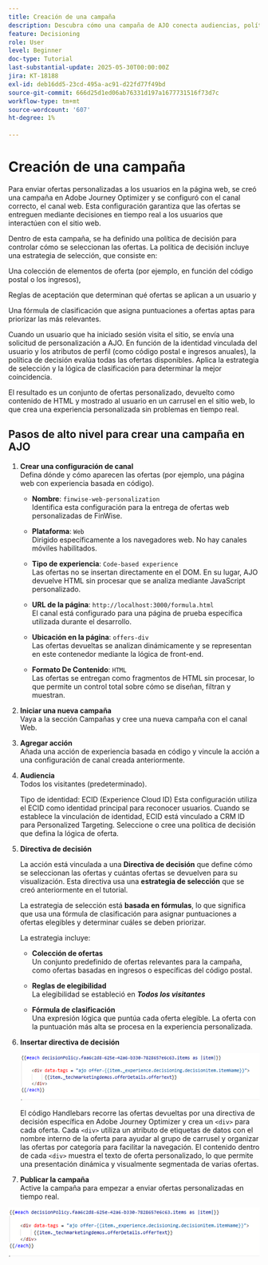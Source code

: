 ```yaml
---
title: Creación de una campaña
description: Descubra cómo una campaña de AJO conecta audiencias, políticas de decisión y canales para ofrecer ofertas personalizadas en el momento adecuado en todos los puntos de contacto de los clientes.
feature: Decisioning
role: User
level: Beginner
doc-type: Tutorial
last-substantial-update: 2025-05-30T00:00:00Z
jira: KT-18188
exl-id: deb16dd5-23cd-495a-ac91-d22fd77f49bd
source-git-commit: 666d25d1ed06ab76331d197a1677731516f73d7c
workflow-type: tm+mt
source-wordcount: '607'
ht-degree: 1%

---
```


# Creación de una campaña

Para enviar ofertas personalizadas a los usuarios en la página web, se creó una campaña en Adobe Journey Optimizer y se configuró con el canal correcto, el canal web. Esta configuración garantiza que las ofertas se entreguen mediante decisiones en tiempo real a los usuarios que interactúen con el sitio web.

Dentro de esta campaña, se ha definido una política de decisión para controlar cómo se seleccionan las ofertas. La política de decisión incluye una estrategia de selección, que consiste en:

Una colección de elementos de oferta (por ejemplo, en función del código postal o los ingresos),

Reglas de aceptación que determinan qué ofertas se aplican a un usuario y

Una fórmula de clasificación que asigna puntuaciones a ofertas aptas para priorizar las más relevantes.

Cuando un usuario que ha iniciado sesión visita el sitio, se envía una solicitud de personalización a AJO. En función de la identidad vinculada del usuario y los atributos de perfil (como código postal e ingresos anuales), la política de decisión evalúa todas las ofertas disponibles. Aplica la estrategia de selección y la lógica de clasificación para determinar la mejor coincidencia.

El resultado es un conjunto de ofertas personalizado, devuelto como contenido de HTML y mostrado al usuario en un carrusel en el sitio web, lo que crea una experiencia personalizada sin problemas en tiempo real.


## Pasos de alto nivel para crear una campaña en AJO

1. **Crear una configuración de canal**\
   Defina dónde y cómo aparecen las ofertas (por ejemplo, una página web con experiencia basada en código).
   - **Nombre**: `finwise-web-personalization`\
     Identifica esta configuración para la entrega de ofertas web personalizadas de FinWise.

   - **Plataforma**: `Web`\
     Dirigido específicamente a los navegadores web. No hay canales móviles habilitados.

   - **Tipo de experiencia**: `Code-based experience`\
     Las ofertas no se insertan directamente en el DOM. En su lugar, AJO devuelve HTML sin procesar que se analiza mediante JavaScript personalizado.

   - **URL de la página**: `http://localhost:3000/formula.html`\
     El canal está configurado para una página de prueba específica utilizada durante el desarrollo.

   - **Ubicación en la página**: `offers-div`\
     Las ofertas devueltas se analizan dinámicamente y se representan en este contenedor mediante la lógica de front-end.

   - **Formato De Contenido**: `HTML`\
     Las ofertas se entregan como fragmentos de HTML sin procesar, lo que permite un control total sobre cómo se diseñan, filtran y muestran.


2. **Iniciar una nueva campaña**\
   Vaya a la sección Campañas y cree una nueva campaña con el canal Web.

3. **Agregar acción**\
   Añada una acción de experiencia basada en código y vincule la acción a una configuración de canal creada anteriormente.



4. **Audiencia**\
   Todos los visitantes (predeterminado).

   Tipo de identidad: ECID (Experience Cloud ID)
Esta configuración utiliza el ECID como identidad principal para reconocer usuarios. Cuando se establece la vinculación de identidad, ECID está vinculado a CRM ID para Personalized Targeting. Seleccione o cree una política de decisión que defina la lógica de oferta.

5. **Directiva de decisión**


   La acción está vinculada a una **Directiva de decisión** que define cómo se seleccionan las ofertas y cuántas ofertas se devuelven para su visualización. Esta directiva usa una **estrategia de selección** que se creó anteriormente en el tutorial.

   La estrategia de selección está **basada en fórmulas**, lo que significa que usa una fórmula de clasificación para asignar puntuaciones a ofertas elegibles y determinar cuáles se deben priorizar.

   La estrategia incluye:

   - **Colección de ofertas**\
     Un conjunto predefinido de ofertas relevantes para la campaña, como ofertas basadas en ingresos o específicas del código postal.

   - **Reglas de elegibilidad**\
     La elegibilidad se estableció en **_Todos los visitantes_**

   - **Fórmula de clasificación**\
     Una expresión lógica que puntúa cada oferta elegible. La oferta con la puntuación más alta se procesa en la experiencia personalizada.


6. **Insertar directiva de decisión**

   ![editor de personalización](assets/personalization-editor.png)

   El código Handlebars recorre las ofertas devueltas por una directiva de decisión específica en Adobe Journey Optimizer y crea un `<div>` para cada oferta. Cada `<div>` utiliza un atributo de etiquetas de datos con el nombre interno de la oferta para ayudar al grupo de carrusel y organizar las ofertas por categoría para facilitar la navegación. El contenido dentro de cada `<div>` muestra el texto de oferta personalizado, lo que permite una presentación dinámica y visualmente segmentada de varias ofertas.


7. **Publicar la campaña**\
   Active la campaña para empezar a enviar ofertas personalizadas en tiempo real.

![img](assets/personalization-editor.png)
